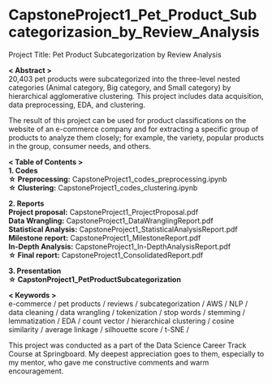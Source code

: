 # CapstoneProject1_Pet_Product_Subcategorizasion_by_Review_Analysis
Project Title: 
Pet Product Subcategorization by Review Analysis

**< Abstract >**  
20,403 pet products were subcategorized into the three-level nested categories (Animal category, Big category, and Small category) by hierarchical agglomerative clustering. This project includes data acquisition, data preprocessing, EDA, and clustering.  
  
The result of this project can be used for product classifications on the website of an e-commerce company and for extracting a specific group of products to analyze them closely; for example, the variety, popular products in the group, consumer needs, and others.  
  
  
**< Table of Contents >**  
**1. Codes**  
  **☆ Preprocessing:** CapstoneProject1_codes_preprocessing.ipynb  
  **☆ Clustering:** CapstoneProject1_codes_clustering.ipynb  
  
**2. Reports**  
     **Project proposal:** CapstoneProject1_ProjectProposal.pdf  
     **Data Wrangling:** CapstoneProject1_DataWranglingReport.pdf  
     **Statistical Analysis:** CapstoneProject1_StatisticalAnalysisReport.pdf  
     **Milestone report:** CapstoneProject1_MilestoneReport.pdf  
     **In-Depth Analysis:** CapstoneProject1_In-DepthAnalysisReport.pdf  
  **☆ Final report:** CapstoneProject1_ConsolidatedReport.pdf  
  
**3. Presentation**  
  **☆ CapstonProject1_PetProductSubcategorization**  
  
  
**< Keywords >**  
e-commerce / pet products / reviews / subcategorization / AWS / NLP / data cleaning / data wrangling / tokenization / stop words / stemming / lemmatization / EDA / count vector / hierarchical clustering / cosine similarity / average linkage / silhouette score / t-SNE /  
  
  
This project was conducted as a part of the Data Science Career Track Course at Springboard. My deepest appreciation goes to them, especially to my mentor, who gave me constructive comments and warm encouragement.  

